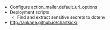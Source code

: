 * Configure action_mailer.default_url_options
* Deployment scripts
    * Find and extract sensitive secrets to dotenv
* http://ankane.github.io/chartkick/
